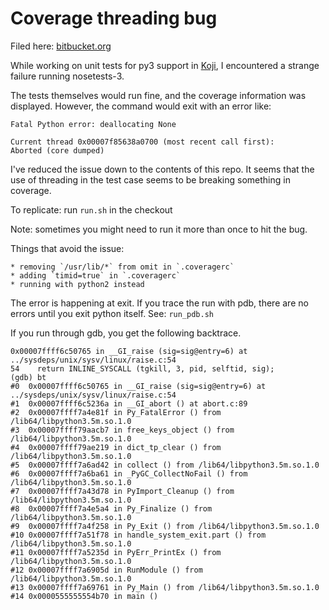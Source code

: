 Coverage threading bug
======================

Filed here: [bitbucket.org](https://bitbucket.org/ned/coveragepy/issues/583/fatal-python-error-with-threaded-unit-test)

While working on unit tests for py3 support in [Koji](https://pagure.io/koji),
I encountered a strange failure running nosetests-3.

The tests themselves would run fine, and the coverage information was
displayed. However, the command would exit with an error like:

```
Fatal Python error: deallocating None

Current thread 0x00007f85638a0700 (most recent call first):
Aborted (core dumped)
```

I've reduced the issue down to the contents of this repo. It seems that the
use of threading in the test case seems to be breaking something in coverage.

To replicate: run `run.sh` in the checkout

Note: sometimes you might need to run it more than once to hit the bug.

Things that avoid the issue:

    * removing `/usr/lib/*` from omit in `.coveragerc`
    * adding `timid=true` in `.coveragerc`
    * running with python2 instead

The error is happening at exit. If you trace the run with pdb, there are no
errors until you exit python itself. See: `run_pdb.sh`

If you run through gdb, you get the following backtrace.

```
0x00007ffff6c50765 in __GI_raise (sig=sig@entry=6) at ../sysdeps/unix/sysv/linux/raise.c:54
54	  return INLINE_SYSCALL (tgkill, 3, pid, selftid, sig);
(gdb) bt
#0  0x00007ffff6c50765 in __GI_raise (sig=sig@entry=6) at ../sysdeps/unix/sysv/linux/raise.c:54
#1  0x00007ffff6c5236a in __GI_abort () at abort.c:89
#2  0x00007ffff7a4e81f in Py_FatalError () from /lib64/libpython3.5m.so.1.0
#3  0x00007ffff79aacb7 in free_keys_object () from /lib64/libpython3.5m.so.1.0
#4  0x00007ffff79ae219 in dict_tp_clear () from /lib64/libpython3.5m.so.1.0
#5  0x00007ffff7a6ad42 in collect () from /lib64/libpython3.5m.so.1.0
#6  0x00007ffff7a6ba61 in _PyGC_CollectNoFail () from /lib64/libpython3.5m.so.1.0
#7  0x00007ffff7a43d78 in PyImport_Cleanup () from /lib64/libpython3.5m.so.1.0
#8  0x00007ffff7a4e5a4 in Py_Finalize () from /lib64/libpython3.5m.so.1.0
#9  0x00007ffff7a4f258 in Py_Exit () from /lib64/libpython3.5m.so.1.0
#10 0x00007ffff7a51f78 in handle_system_exit.part () from /lib64/libpython3.5m.so.1.0
#11 0x00007ffff7a5235d in PyErr_PrintEx () from /lib64/libpython3.5m.so.1.0
#12 0x00007ffff7a6905d in RunModule () from /lib64/libpython3.5m.so.1.0
#13 0x00007ffff7a69761 in Py_Main () from /lib64/libpython3.5m.so.1.0
#14 0x0000555555554b70 in main ()
```


